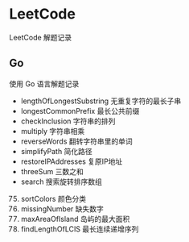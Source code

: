 # LeetCode
LeetCode 解题记录

## Go
使用 Go 语言解题记录
- lengthOfLongestSubstring 无重复字符的最长子串
- longestCommonPrefix 最长公共前缀
- checkInclusion 字符串的排列
- multiply 字符串相乘
- reverseWords 翻转字符串里的单词
- simplifyPath 简化路径
- restoreIPAddresses 复原IP地址
- threeSum 三数之和
- search 搜索旋转排序数组

75. sortColors 颜色分类
268. missingNumber 缺失数字
695. maxAreaOfIsland 岛屿的最大面积
674. findLengthOfLCIS 最长连续递增序列
